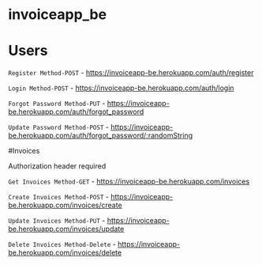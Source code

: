 # invoiceapp_be

# Users

 `Register Method-POST` - https://invoiceapp-be.herokuapp.com/auth/register
 
 `Login Method-POST` - https://invoiceapp-be.herokuapp.com/auth/login
 
 `Forgot Password Method-PUT` - https://invoiceapp-be.herokuapp.com/auth/forgot_password
 
 `Update Password Method-POST` - https://invoiceapp-be.herokuapp.com/auth/forgot_password/:randomString
 
 
 #Invoices
 
 Authorization header required
 
 `Get Invoices Method-GET` - https://invoiceapp-be.herokuapp.com/invoices
 
 `Create Invoices Method-POST` - https://invoiceapp-be.herokuapp.com/invoices/create
 
 `Update Invoices Method-PUT` - https://invoiceapp-be.herokuapp.com/invoices/update
 
 `Delete Invoices Method-Delete` - https://invoiceapp-be.herokuapp.com/invoices/delete
 

